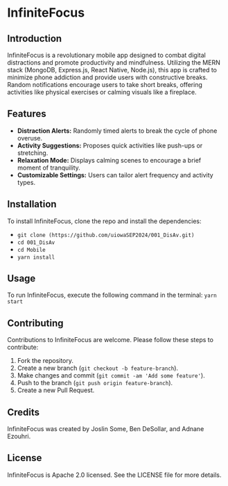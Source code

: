 # InfiniteFocus

## Introduction
InfiniteFocus is a revolutionary mobile app designed to combat digital distractions and promote productivity and mindfulness. Utilizing the MERN stack (MongoDB, Express.js, React Native, Node.js), this app is crafted to minimize phone addiction and provide users with constructive breaks. Random notifications encourage users to take short breaks, offering activities like physical exercises or calming visuals like a fireplace.

## Features
- **Distraction Alerts:** Randomly timed alerts to break the cycle of phone overuse.
- **Activity Suggestions:** Proposes quick activities like push-ups or stretching.
- **Relaxation Mode:** Displays calming scenes to encourage a brief moment of tranquility.
- **Customizable Settings:** Users can tailor alert frequency and activity types.

## Installation
To install InfiniteFocus, clone the repo and install the dependencies:

- `git clone (https://github.com/uiowaSEP2024/001_DisAv.git)`
- `cd 001_DisAv`
- `cd Mobile`
- `yarn install`


## Usage
To run InfiniteFocus, execute the following command in the terminal:
`yarn start`


## Contributing
Contributions to InfiniteFocus are welcome. Please follow these steps to contribute:
1. Fork the repository.
2. Create a new branch (`git checkout -b feature-branch`).
3. Make changes and commit (`git commit -am 'Add some feature'`).
4. Push to the branch (`git push origin feature-branch`).
5. Create a new Pull Request.

## Credits
InfiniteFocus was created by Joslin Some, Ben DeSollar, and Adnane Ezouhri.

## License
InfiniteFocus is Apache 2.0 licensed. See the LICENSE file for more details.
